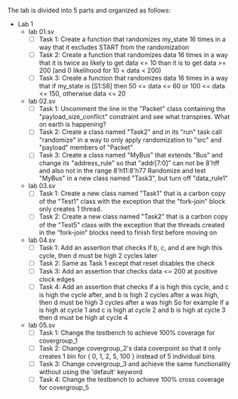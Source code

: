 The lab is divided into 5 parts and organized as follows: 
 - Lab 1 
     - lab 01.sv 
        - [ ] Task 1: Create a function that randomizes my_state 16 times in a way that it excludes START from the randomization 
        - [ ] Task 2: Create a function that randomizes data 16 times in a way that it is twice as likely to get data <= 10 than it is to get data >= 200 (and 0 likelihood for 10 < data < 200)
        - [ ] Task 3: Create a function that randomizes data 16 times in a way that if my_state is [S1:S6] then 50 <= data <= 60 or 100 <= data <= 150, otherwise data <= 20
     - lab 02.sv 
        - [ ] Task 1: Uncomment the line in the "Packet" class containing the "payload_size_conflict" constraint and see what transpires. What on earth is happening?
        - [ ] Task 2: Create a class named "Task2" and in its "run" task call "randomize" in a way to only apply randomization to "src" and "payload" members of "Packet"
        - [ ] Task 3: Create a class named "MyBus" that extends "Bus" and change its "address_rule" so that "addr[7:0]" can not be 8'hff and also not in the range 8'h11:8'h77 Randomize and test "MyBus" in a new class named "Task3", but turn off "data_rule1"
     - lab 03.sv 
        - [ ] Task 1: Create a new class named "Task1" that is a carbon copy of the "Test1" class with the exception that the "fork-join" block only creates 1 thread.
        - [ ] Task 2: Create a new class named "Task2" that is a carbon copy of the "Test5" class with the exception that the threads created in the "fork-join" blocks need to finish first before moving on      
     - lab 04.sv 
        - [ ] Task 1: Add an assertion that checks if b, c, and d are high this cycle, then d must be high 2 cycles later
        - [ ] Task 2: Same as Task 1 except that reset disables the check
        - [ ] Task 3: Add an assertion that checks data <= 200 at positive clock edges
        - [ ] Task 4: Add an assertion that checks if a is high this cycle, and c is high the cycle after, and b is high 2 cycles after a was high, then d must be high 3 cycles after a was high So for example if a is high at cycle 1 and c is high at cycle 2 and b is high at cycle 3 then d must be high at cycle 4
     - lab 05.sv
        - [ ] Task 1: Change the testbench to achieve 100% coverage for covergroup_1
        - [ ] Task 2: Change covergroup_2's data coverpoint so that it only creates 1 bin for { 0, 1, 2, 5, 100 } instead of 5 individual bins
        - [ ] Task 3: Change covergroup_3 and achieve the same functionality without using the 'default' keyword        
        - [ ] Task 4: Change the testbench to achieve 100% cross coverage for covergroup_5 

